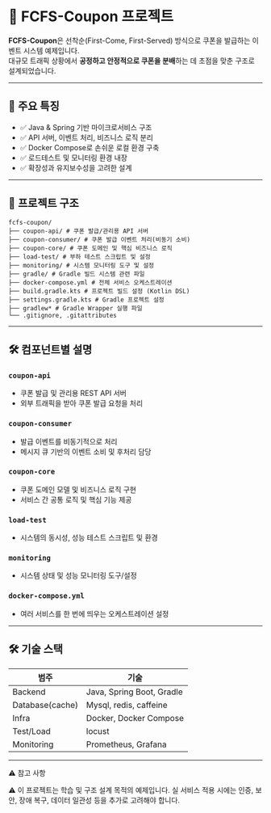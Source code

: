 # 🎫 FCFS-Coupon 프로젝트

**FCFS-Coupon**은 선착순(First-Come, First-Served) 방식으로 쿠폰을 발급하는 이벤트 시스템 예제입니다.  
대규모 트래픽 상황에서 **공정하고 안정적으로 쿠폰을 분배**하는 데 초점을 맞춘 구조로 설계되었습니다.

---

## 🔧 주요 특징

- ✅ Java & Spring 기반 마이크로서비스 구조
- ✅ API 서버, 이벤트 처리, 비즈니스 로직 분리
- ✅ Docker Compose로 손쉬운 로컬 환경 구축
- ✅ 로드테스트 및 모니터링 환경 내장
- ✅ 확장성과 유지보수성을 고려한 설계

---

## 📁 프로젝트 구조

```
fcfs-coupon/
├── coupon-api/ # 쿠폰 발급/관리용 API 서버
├── coupon-consumer/ # 쿠폰 발급 이벤트 처리(비동기 소비)
├── coupon-core/ # 쿠폰 도메인 및 핵심 비즈니스 로직
├── load-test/ # 부하 테스트 스크립트 및 설정
├── monitoring/ # 시스템 모니터링 도구 및 설정
├── gradle/ # Gradle 빌드 시스템 관련 파일
├── docker-compose.yml # 전체 서비스 오케스트레이션
├── build.gradle.kts # 프로젝트 빌드 설정 (Kotlin DSL)
├── settings.gradle.kts # Gradle 프로젝트 설정
├── gradlew* # Gradle Wrapper 실행 파일
└── .gitignore, .gitattributes
```


---

## 🛠️ 컴포넌트별 설명

### `coupon-api`
- 쿠폰 발급 및 관리용 REST API 서버
- 외부 트래픽을 받아 쿠폰 발급 요청을 처리

### `coupon-consumer`
- 발급 이벤트를 비동기적으로 처리
- 메시지 큐 기반의 이벤트 소비 및 후처리 담당

### `coupon-core`
- 쿠폰 도메인 모델 및 비즈니스 로직 구현
- 서비스 간 공통 로직 및 핵심 기능 제공

### `load-test`
- 시스템의 동시성, 성능 테스트 스크립트 및 환경

### `monitoring`
- 시스템 상태 및 성능 모니터링 도구/설정

### `docker-compose.yml`
- 여러 서비스를 한 번에 띄우는 오케스트레이션 설정

---

## 🛠️ 기술 스택

| 범주        | 기술                          |
|-------------|-------------------------------|
| Backend     | Java, Spring Boot, Gradle     |
| Database(cache)    | Mysql, redis, caffeine
| Infra       | Docker, Docker Compose        |
| Test/Load   | locust |
| Monitoring  | Prometheus, Grafana  |

---

⚠️ 참고 사항

⚠️ 이 프로젝트는 학습 및 구조 설계 목적의 예제입니다.
실 서비스 적용 시에는 인증, 보안, 장애 복구, 데이터 일관성 등을 추가로 고려해야 합니다.

